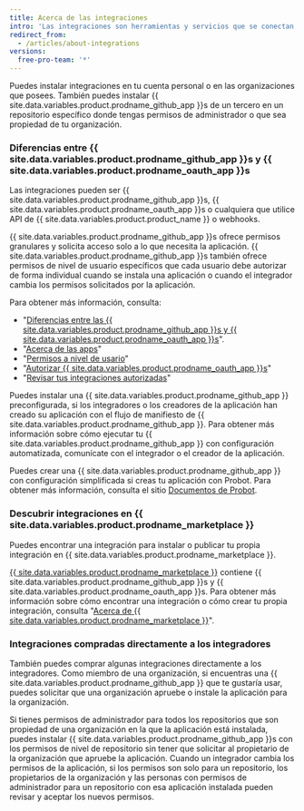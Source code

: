 ```yaml
---
title: Acerca de las integraciones
intro: 'Las integraciones son herramientas y servicios que se conectan con {{ site.data.variables.product.product_name }} para complementar y extender tu flujo de trabajo.'
redirect_from:
  - /articles/about-integrations
versions:
  free-pro-team: '*'
---
```


Puedes instalar integraciones en tu cuenta personal o en las organizaciones que posees. También puedes instalar {{ site.data.variables.product.prodname_github_app }}s de un tercero en un repositorio específico donde tengas permisos de administrador o que sea propiedad de tu organización.

### Diferencias entre {{ site.data.variables.product.prodname_github_app }}s y {{ site.data.variables.product.prodname_oauth_app }}s

Las integraciones pueden ser {{ site.data.variables.product.prodname_github_app }}s, {{ site.data.variables.product.prodname_oauth_app }}s o cualquiera que utilice API de {{ site.data.variables.product.product_name }} o webhooks.

{{ site.data.variables.product.prodname_github_app }}s ofrece permisos granulares y solicita acceso solo a lo que necesita la aplicación. {{ site.data.variables.product.prodname_github_app }}s también ofrece permisos de nivel de usuario específicos que cada usuario debe autorizar de forma individual cuando se instala una aplicación o cuando el integrador cambia los permisos solicitados por la aplicación.

Para obtener más información, consulta:
- "[Diferencias entre las {{ site.data.variables.product.prodname_github_app }}s y {{ site.data.variables.product.prodname_oauth_app }}s](/apps/differences-between-apps/)".
- "[Acerca de las apps](/apps/about-apps/)"
- "[Permisos a nivel de usario](/apps/building-github-apps/identifying-and-authorizing-users-for-github-apps/#user-level-permissions)"
- "[Autorizar {{ site.data.variables.product.prodname_oauth_app }}s](/articles/authorizing-oauth-apps/)"
- "[Revisar tus integraciones autorizadas](/articles/reviewing-your-authorized-integrations/)"

Puedes instalar una {{ site.data.variables.product.prodname_github_app }} preconfigurada, si los integradores o los creadores de la aplicación han creado su aplicación con el flujo de manifiesto de {{ site.data.variables.product.prodname_github_app }}. Para obtener más información sobre cómo ejecutar tu {{ site.data.variables.product.prodname_github_app }} con configuración automatizada, comunícate con el integrador o el creador de la aplicación.

Puedes crear una {{ site.data.variables.product.prodname_github_app }} con configuración simplificada si creas tu aplicación con Probot. Para obtener más información, consulta el sitio [Documentos de Probot](https://probot.github.io/docs/).

### Descubrir integraciones en {{ site.data.variables.product.prodname_marketplace }}

Puedes encontrar una integración para instalar o publicar tu propia integración en {{ site.data.variables.product.prodname_marketplace }}.

[{{ site.data.variables.product.prodname_marketplace }}](https://github.com/marketplace) contiene {{ site.data.variables.product.prodname_github_app }}s y {{ site.data.variables.product.prodname_oauth_app }}s. Para obtener más información sobre cómo encontrar una integración o cómo crear tu propia integración, consulta "[Acerca de {{ site.data.variables.product.prodname_marketplace }}](/articles/about-github-marketplace)".

### Integraciones compradas directamente a los integradores

También puedes comprar algunas integraciones directamente a los integradores. Como miembro de una organización, si encuentras una {{ site.data.variables.product.prodname_github_app }} que te gustaría usar, puedes solicitar que una organización apruebe o instale la aplicación para la organización.

Si tienes permisos de administrador para todos los repositorios que son propiedad de una organización en la que la aplicación está instalada, puedes instalar {{ site.data.variables.product.prodname_github_app }}s con los permisos de nivel de repositorio sin tener que solicitar al propietario de la organización que apruebe la aplicación. Cuando un integrador cambia los permisos de la aplicación, si los permisos son solo para un repositorio, los propietarios de la organización y las personas con permisos de administrador para un repositorio con esa aplicación instalada pueden revisar y aceptar los nuevos permisos.

